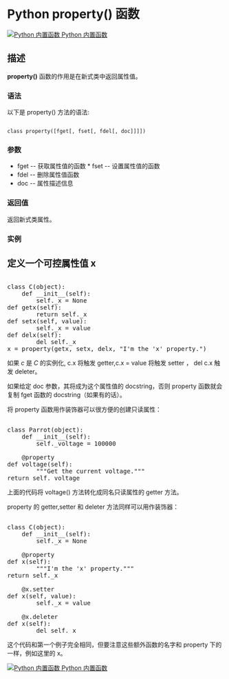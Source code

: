 Python  property() 函数
=====================

 [![Python 内置函数](../images/up.gif)
 Python 内置函数](python-built-in-functions.html)


  描述
--

 **property()** 函数的作用是在新式类中返回属性值。

 ### 语法

 以下是 property() 方法的语法:

 
```

class property([fget[, fset[, fdel[, doc]]]])

```

 ### 参数

  *  fget -- 获取属性值的函数 *  fset -- 设置属性值的函数 
 * fdel -- 删除属性值函数 
 * doc -- 属性描述信息 
 
 ### 返回值

 返回新式类属性。

 ### 实例

  定义一个可控属性值 x
-----------

 <pre>

class C(object):
    def __init__(self):
        self._x = None
def getx(self):
        return self._x
def setx(self, value):
        self._x = value
def delx(self):
        del self._x
x = property(getx, setx, delx, "I'm the 'x' property.")
</pre>

 如果 *c* 是 *C* 的实例化, c.x 将触发 getter,c.x = value 将触发 setter ， del c.x 触发 deleter。

 如果给定 doc 参数，其将成为这个属性值的 docstring，否则 property 函数就会复制 fget 函数的 docstring（如果有的话）。 

 将 property 函数用作装饰器可以很方便的创建只读属性：

  <pre>

class Parrot(object):
    def __init__(self):
        self._voltage = 100000
 
    @property
def voltage(self):
        """Get the current voltage."""
return self._voltage
</pre>

 上面的代码将 voltage() 方法转化成同名只读属性的 getter 方法。

 property 的 getter,setter 和 deleter 方法同样可以用作装饰器：

  <pre>

class C(object):
    def __init__(self):
        self._x = None
 
    @property
def x(self):
        """I'm the 'x' property."""
return self._x
 
    @x.setter
def x(self, value):
        self._x = value
 
    @x.deleter
def x(self):
        del self._x
</pre>

这个代码和第一个例子完全相同，但要注意这些额外函数的名字和 property 下的一样，例如这里的 x。

 [![Python 内置函数](../images/up.gif)
 Python 内置函数](python-built-in-functions.html)